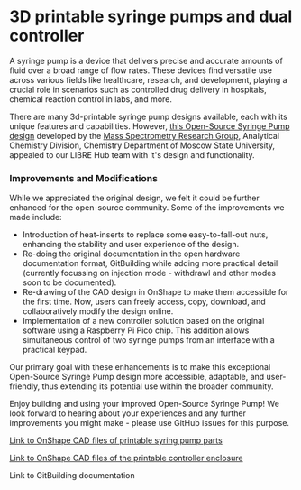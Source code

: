 # 3D printable syringe pumps and dual controller

A syringe pump is a device that delivers precise and accurate amounts of fluid over a broad range of flow rates. These devices find versatile use across various fields like healthcare, research, and development, playing a crucial role in scenarios such as controlled drug delivery in hospitals, chemical reaction control in labs, and more.

There are many 3d-printable syringe pump designs available, each with its unique features and capabilities. However, [this Open-Source Syringe Pump design](https://doi.org/10.1134/S1061934820030156) developed by the [Mass Spectrometry Research Group](https://www.mass-spec.ru/projects/diy/syringe_pump/eng/), Analytical Chemistry Division, Chemistry Department of Moscow State University, appealed to our LIBRE Hub team with it's design and functionality.

### Improvements and Modifications

While we appreciated the original design, we felt it could be further enhanced for the open-source community. Some of the improvements we made include:

* Introduction of heat-inserts to replace some easy-to-fall-out nuts, enhancing the stability and user experience of the design.
* Re-doing the original documentation in the open hardware documentation format, GitBuilding while adding more practical detail (currently focussing on injection mode - withdrawl and other modes soon to be documented).
* Re-drawing of the CAD design in OnShape to make them accessible for the first time. Now, users can freely access, copy, download, and collaboratively modify the design online.
* Implementation of a new controller solution based on the original software using a Raspberry Pi Pico chip. This addition allows simultaneous control of two syringe pumps from an interface with a practical keypad.

Our primary goal with these enhancements is to make this exceptional Open-Source Syringe Pump design more accessible, adaptable, and user-friendly, thus extending its potential use within the broader community.

Enjoy building and using your improved Open-Source Syringe Pump! We look forward to hearing about your experiences and any further improvements you might make - please use GitHub issues for this purpose.

[Link to OnShape CAD files of printable syring pump parts](https://cad.onshape.com/documents/20c077b452e92115525d4fed/w/71118f46b0924c1bb22b1150/e/9d30ca00efa721d242d78d3f?renderMode=0&uiState=64bd5f2a8bef574246b008b9)

[Link to OnShape CAD files of the printable controller enclosure](https://cad.onshape.com/documents/24a5022fafc4edd0c24874dd/w/35c6569cda7c2fa4439727d4/e/9dbcdcaba091e21e6a91c62c?renderMode=0&uiState=64bd5f3f0aa451311c1bb6ad)

Link to GitBuilding documentation
